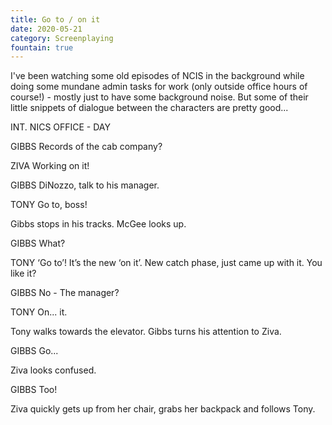 ```yaml
---
title: Go to / on it
date: 2020-05-21
category: Screenplaying
fountain: true
---
```


I've been watching some old episodes of NCIS in the background while doing some mundane admin tasks for work (only outside office hours of course!) - mostly just to have some background noise. But some of their little snippets of dialogue between the characters are pretty good...


INT. NICS OFFICE - DAY

GIBBS
Records of the cab company?

ZIVA
Working on it!

GIBBS
DiNozzo, talk to his manager.

TONY
Go to, boss!

Gibbs stops in his tracks. McGee looks up.

GIBBS
What?

TONY
‘Go to’! It’s the new ‘on it’. New catch phase, just came up with it. You like it?

GIBBS
No - The manager?

TONY
On... it.

Tony walks towards the elevator. Gibbs turns his attention to Ziva.

GIBBS
Go...

Ziva looks confused.

GIBBS
Too!

Ziva quickly gets up from her chair, grabs her backpack and follows Tony.
